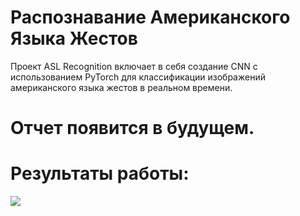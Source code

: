 # Распознавание Американского Языка Жестов
Проект ASL Recognition включает в себя создание CNN с использованием PyTorch для классификации изображений американского языка жестов в реальном времени.

# Отчет появится в будущем.


# Результаты работы:

![](https://github.com/sula234/ASL_Recognition/blob/main/ASL.gif)

